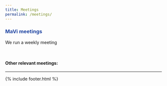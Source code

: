```yaml
---
title: Meetings
permalink: /meetings/
---
```


### <span style="color:#2348a3">MaVi meetings</span>

We run a weekly meeting

<br>

#### Other relevant meetings:

<!---
#<b>[Neural dynamics forum](https://ndforum.blogs.bristol.ac.uk/)</b> <br>
#Combined experimental and computational seminars organised by students of the Neural Dynamics Wellcome Trust doctoral program.

#Join our mailing list:
#<form method="POST" action="https://formspree.io/conor.houghton@bristol.ac.uk">
#  <input type="email" name="email" placeholder="Your email">&nbsp;&nbsp;&nbsp;
#  <textarea name="message" style="display:none;" placeholder="Please add me to the CNU mailing list.">Please add me to the CNU mailing list.</textarea>
#  <button type="submit">Send</button>
#</form>
-->

<hr>
{% include footer.html %}